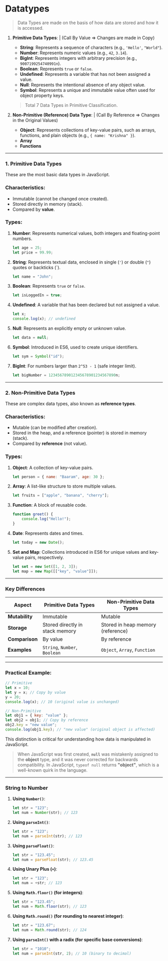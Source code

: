 # Datatypes
> Data Types are made on the basis of how data are stored and how it is accessed.
> 
1. **Primitive Data Types**: | (Call By Value ⇒ Changes are made in Copy)
    - **String**: Represents a sequence of characters (e.g., `'Hello'`, `"World"`).
    - **Number**: Represents numeric values (e.g., `42`, `3.14`).
    - **BigInt**: Represents integers with arbitrary precision (e.g., `9007199254740991n`).
    - **Boolean**: Represents `true` or `false`.
    - **Undefined**: Represents a variable that has not been assigned a value.
    - **Null**: Represents the intentional absence of any object value.
    - **Symbol**: Represents a unique and immutable value often used for object property keys.
    
    > Total 7 Data Types in Primitive Classification.
    > 
2. **Non-Primitive (Reference) Data Type**: | (Call By Reference ⇒ Changes in the Original Values)
    - **Object**: Represents collections of key-value pairs, such as arrays, functions, and plain objects (e.g., `{ name: "Krishna" }`).
    - **Array**
    - **Functions**

---

### **1. Primitive Data Types**

These are the most basic data types in JavaScript.

### Characteristics:

- Immutable (cannot be changed once created).
- Stored directly in memory (stack).
- Compared by **value**.

### Types:

1. **Number**: Represents numerical values, both integers and floating-point numbers.
    
    ```js
    let age = 25;
    let price = 99.99;
    
    ```
    

1. **String**: Represents textual data, enclosed in single (`'`) or double (`"`) quotes or backticks (`).
    
    ```js
    let name = "John";
    
    ```
    
2. **Boolean**: Represents `true` or `false`.
    
    ```js
    let isLoggedIn = true;
    
    ```
    
3. **Undefined**: A variable that has been declared but not assigned a value.
    
    ```js
    let x;
    console.log(x); // undefined
    
    ```
    
4. **Null**: Represents an explicitly empty or unknown value.
    
    ```js
    let data = null;
    
    ```
    
5. **Symbol**: Introduced in ES6, used to create unique identifiers.
    
    ```js
    let sym = Symbol("id");
    
    ```
    
6. **BigInt**: For numbers larger than `2^53 - 1` (safe integer limit).
    
    ```js
    let bigNumber = 123456789012345678901234567890n;
    
    ```
    

---

### **2. Non-Primitive Data Types**

These are complex data types, also known as **reference types**.

### Characteristics:

- Mutable (can be modified after creation).
- Stored in the heap, and a reference (pointer) is stored in memory (stack).
- Compared by **reference** (not value).

### Types:

1. **Object**: A collection of key-value pairs.
    
    ```js
    let person = { name: "Baaram", age: 30 };
    
    ```
    
2. **Array**: A list-like structure to store multiple values.
    
    ```js
    let fruits = ["apple", "banana", "cherry"];
    
    ```
    
3. **Function**: A block of reusable code.
    
    ```js
    function greet() {
        console.log("Hello!");
    }
    ```
    
4. **Date**: Represents dates and times.
    
    ```js
    let today = new Date();
    ```
    
5. **Set and Map**: Collections introduced in ES6 for unique values and key-value pairs, respectively.
    
    ```js
    let set = new Set([1, 2, 3]);
    let map = new Map([["key", "value"]]);
    ```
    

---

### **Key Differences**

| **Aspect** | **Primitive Data Types** | **Non-Primitive Data Types** |
| --- | --- | --- |
| **Mutability** | Immutable | Mutable |
| **Storage** | Stored directly in stack memory | Stored in heap memory (reference) |
| **Comparison** | By value | By reference |
| **Examples** | `String`, `Number`, `Boolean` | `Object`, `Array`, `Function` |

---

### Practical Example:

```jsx
// Primitive
let x = 10;
let y = x; // Copy by value
y = 20;
console.log(x); // 10 (original value is unchanged)

// Non-Primitive
let obj1 = { key: "value" };
let obj2 = obj1; // Copy by reference
obj2.key = "new value";
console.log(obj1.key); // "new value" (original object is affected)
```

This distinction is critical for understanding how data is manipulated in JavaScript.

> When JavaScript was first created, **`null`** was mistakenly assigned to the **object** type, and it was never corrected for backwards compatibility. In JavaScript, `typeof null` returns **"object"**, which is a well-known quirk in the language.
> 

---

### String to Number
1. **Using `Number()`**:
    
    ```jsx
    let str = "123";
    let num = Number(str); // 123
    ```
    
2. **Using `parseInt()`**:
    
    ```jsx
    let str = "123";
    let num = parseInt(str); // 123
    ```
    
3. **Using `parseFloat()`**:
    
    ```jsx
    let str = "123.45";
    let num = parseFloat(str); // 123.45
    ```
    
4. **Using Unary Plus (`+`)**:
    
    ```jsx
    let str = "123";
    let num = +str; // 123
    ```
    
5. **Using `Math.floor()` (for integers)**:
    
    ```jsx
    let str = "123.45";
    let num = Math.floor(str); // 123
    ```
    
6. **Using `Math.round()` (for rounding to nearest integer)**:
    
    ```jsx
    let str = "123.67";
    let num = Math.round(str); // 124
    ```
    
7. **Using `parseInt()` with a radix (for specific base conversions)**:
    ```js
    let str = "1010";
    let num = parseInt(str, 2); // 10 (binary to decimal)
    ```